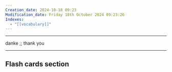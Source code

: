 ```yaml
---
Creation_date: 2024-10-18 09:23
Modification_date: Friday 18th October 2024 09:23:26
Indexes:
  - "[[vocabulary]]"
---
```


----

danke ;; thank you



















---
## Flash cards section
